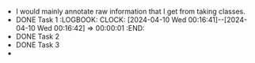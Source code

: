 - I would mainly annotate raw information that I get from taking classes.
- DONE Task 1
  :LOGBOOK:
  CLOCK: [2024-04-10 Wed 00:16:41]--[2024-04-10 Wed 00:16:42] =>  00:00:01
  :END:
- DONE Task 2
- DONE Task 3
-
